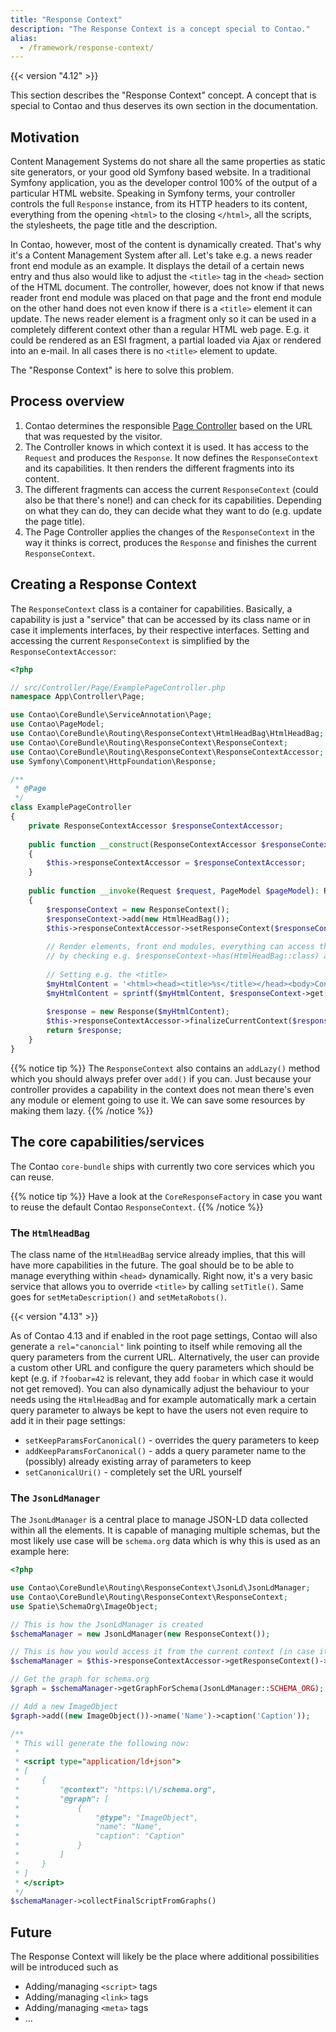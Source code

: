 ```yaml
---
title: "Response Context"
description: "The Response Context is a concept special to Contao."
alias:
  - /framework/response-context/
---
```


{{< version "4.12" >}}

This section describes the "Response Context" concept. A concept that is special
to Contao and thus deserves its own section in the documentation.

## Motivation

Content Management Systems do not share all the same properties as static site generators, or your
good old Symfony based website.
In a traditional Symfony application, you as the developer control 100% of the output of
a particular HTML website. Speaking in Symfony terms, your controller 
controls the full `Response` instance, from its HTTP headers to its content, everything from
the opening `<html>` to the closing `</html>`, all the scripts, the stylesheets, the page title and
the description.

In Contao, however, most of the content is dynamically created. That's why it's a Content Management
System after all. Let's take e.g. a news reader front end module as an example. It displays the 
detail of a certain news entry and thus also would like to adjust the `<title>` tag in the `<head>`
section of the HTML document. The controller, however, does not know if that news reader front end module
was placed on that page and the front end module on the other hand does not even know if there is a `<title>`
element it can update.
The news reader element is a fragment only so it can be used in a completely different context other than a
regular HTML web page. E.g. it could be rendered as an ESI fragment, a partial loaded via Ajax or rendered into
an e-mail. In all cases there is no `<title>` element to update.

The "Response Context" is here to solve this problem.

## Process overview

1. Contao determines the responsible [Page Controller](/framework/page-controllers/) based on the URL that
was requested by the visitor.
2. The Controller knows in which context it is used. It has access to the `Request` and produces the `Response`.
It now defines the `ResponseContext` and its capabilities. It then renders the different fragments into its content.
3. The different fragments can access the current `ResponseContext` (could also be that there's none!) and can
check for its capabilities. Depending on what they can do, they can decide what they want to do (e.g. update the
page title).
4. The Page Controller applies the changes of the `ResponseContext` in the way it thinks is correct, produces the `Response`
and finishes the current `ResponseContext`.
   
## Creating a Response Context

The `ResponseContext` class is a container for capabilities. Basically, a capability is just a "service" that can
be accessed by its class name or in case it implements interfaces, by their respective interfaces.
Setting and accessing the current `ResponseContext` is simplified by the `ResponseContextAccessor`:

```php
<?php

// src/Controller/Page/ExamplePageController.php
namespace App\Controller\Page;

use Contao\CoreBundle\ServiceAnnotation\Page;
use Contao\PageModel;
use Contao\CoreBundle\Routing\ResponseContext\HtmlHeadBag\HtmlHeadBag;
use Contao\CoreBundle\Routing\ResponseContext\ResponseContext;
use Contao\CoreBundle\Routing\ResponseContext\ResponseContextAccessor;
use Symfony\Component\HttpFoundation\Response;

/**
 * @Page
 */
class ExamplePageController
{
    private ResponseContextAccessor $responseContextAccessor;
    
    public function __construct(ResponseContextAccessor $responseContextAccessor)
    {
        $this->responseContextAccessor = $responseContextAccessor;
    }
    
    public function __invoke(Request $request, PageModel $pageModel): Response
    {
        $responseContext = new ResponseContext();
        $responseContext->add(new HtmlHeadBag());
        $this->responseContextAccessor->setResponseContext($responseContext);
        
        // Render elements, front end modules, everything can access the current context
        // by checking e.g. $responseContext->has(HtmlHeadBag::class) and do something with it.
        
        // Setting e.g. the <title>
        $myHtmlContent = '<html><head><title>%s</title></head><body>Content</body></html>';
        $myHtmlContent = sprintf($myHtmlContent, $responseContext->get(HtmlHeadBag::class)->getTitle());
        
        $response = new Response($myHtmlContent);
        $this->responseContextAccessor->finalizeCurrentContext($response);
        return $response;
    }
}
```


{{% notice tip %}}
The `ResponseContext` also contains an `addLazy()` method which you should always prefer over `add()` if you can.
Just because your controller provides a capability in the context does not mean there's even any module or element
going to use it. We can save some resources by making them lazy.
{{% /notice %}}


## The core capabilities/services

The Contao `core-bundle` ships with currently two core services which you can reuse.

{{% notice tip %}}
Have a look at the `CoreResponseFactory` in case you want to reuse the default Contao `ResponseContext`.
{{% /notice %}}

### The `HtmlHeadBag`

The class name of the `HtmlHeadBag` service already implies, that this will have more capabilities in the future.
The goal should be to be able to manage everything within `<head>` dynamically.
Right now, it's a very basic service that allows you to override `<title>` by calling `setTitle()`. Same goes for
`setMetaDescription()` and `setMetaRobots()`.

{{< version "4.13" >}}

As of Contao 4.13 and if enabled in the root page settings, Contao will also generate a `rel="canoncial"` link pointing to
itself while removing all the query parameters from the current URL. Alternatively, the user can provide a custom other URL and
configure the query parameters which should be kept (e.g. if `?foobar=42` is relevant, they add `foobar` in which case
it would not get removed). You can also dynamically adjust the behaviour to your needs using the `HtmlHeadBag` and for
example automatically mark a certain query parameter to always be kept to have the users not even require to add it
in their page settings:

* `setKeepParamsForCanonical()` - overrides the query parameters to keep
* `addKeepParamsForCanonical()` - adds a query parameter name to the (possibly) already existing array of parameters to keep
* `setCanonicalUri()` - completely set the URL yourself


### The `JsonLdManager`

The `JsonLdManager` is a central place to manage JSON-LD data collected within all the elements. 
It is capable of managing multiple schemas, but the most likely use case will be `schema.org` data
which is why this is used as an example here:

```php
<?php

use Contao\CoreBundle\Routing\ResponseContext\JsonLd\JsonLdManager;
use Contao\CoreBundle\Routing\ResponseContext\ResponseContext;
use Spatie\SchemaOrg\ImageObject;

// This is how the JsonLdManager is created
$schemaManager = new JsonLdManager(new ResponseContext());

// This is how you would access it from the current context (in case it exists)
$schemaManager = $this->responseContextAccessor->getResponseContext()->get(JsonLdManager::class);

// Get the graph for schema.org
$graph = $schemaManager->getGraphForSchema(JsonLdManager::SCHEMA_ORG);

// Add a new ImageObject
$graph->add((new ImageObject())->name('Name')->caption('Caption'));

/**
 * This will generate the following now:
 * 
 * <script type="application/ld+json">
 * [
 *     {
 *         "@context": "https:\/\/schema.org",
 *         "@graph": [
 *             {
 *                 "@type": "ImageObject",
 *                 "name": "Name",
 *                 "caption": "Caption"
 *             }
 *         ]
 *     }
 * ]
 * </script>
 */
$schemaManager->collectFinalScriptFromGraphs()
```

## Future

The Response Context will likely be the place where additional possibilities will be introduced such as

- Adding/managing `<script>` tags
- Adding/managing `<link>` tags
- Adding/managing `<meta>` tags
- ...
